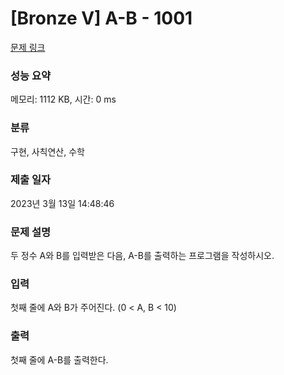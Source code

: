 # [Bronze V] A-B - 1001 

[문제 링크](https://www.acmicpc.net/problem/1001) 

### 성능 요약

메모리: 1112 KB, 시간: 0 ms

### 분류

구현, 사칙연산, 수학

### 제출 일자

2023년 3월 13일 14:48:46

### 문제 설명

<p>두 정수 A와 B를 입력받은 다음, A-B를 출력하는 프로그램을 작성하시오.</p>

### 입력 

 <p>첫째 줄에 A와 B가 주어진다. (0 < A, B < 10)</p>

### 출력 

 <p>첫째 줄에 A-B를 출력한다.</p>

